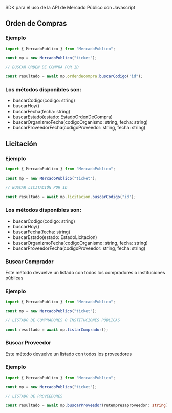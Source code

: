 SDK para el uso de la API de Mercado Público con Javascript

## Orden de Compras

### Ejemplo

```ts
import { MercadoPublico } from "MercadoPublico";

const mp = new MercadoPublico("ticket");

// BUSCAR ORDEN DE COMPRA POR ID

const resultado = await mp.ordendecompra.buscarCodigo("id");
```

### Los métodos disponibles son:

- buscarCodigo(codigo: string)
- buscarHoy()
- buscarFecha(fecha: string)
- buscarEstado(estado: EstadoOrdenDeCompra)
- buscarOrganizmoFecha(codigoOrganismo: string, fecha: string)
- buscarProveedorFecha(codigoProveedor: string, fecha: string)

## Licitación

### Ejemplo

```ts
import { MercadoPublico } from "MercadoPublico";

const mp = new MercadoPublico("ticket");

// BUSCAR LICITACIÓN POR ID

const resultado = await mp.licitacion.buscarCodigo("id");
```

### Los métodos disponibles son:

- buscarCodigo(codigo: string)
- buscarHoy()
- buscarFecha(fecha: string)
- buscarEstado(estado: EstadoLicitacion)
- buscarOrganizmoFecha(codigoOrganismo: string, fecha: string)
- buscarProveedorFecha(codigoProveedor: string, fecha: string)

### Buscar Comprador

Este método devuelve un listado con todos los compradores o instituciones públicas

### Ejemplo

```ts
import { MercadoPublico } from "MercadoPublico";

const mp = new MercadoPublico("ticket");

// LISTADO DE COMPRADORES O INSTITUCIONES PÚBLICAS

const resultado = await mp.listarComprador();
```

### Buscar Proveedor

Este método devuelve un listado con todos los proveedores

### Ejemplo

```ts
import { MercadoPublico } from "MercadoPublico";

const mp = new MercadoPublico("ticket");

// LISTADO DE PROVEEDORES

const resultado = await mp.buscarProveedor(rutempresaproveedor: string);

```
